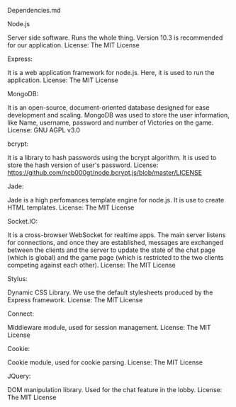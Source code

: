 Dependencies.md

Node.js

Server side software. Runs the whole thing. Version 10.3 is recommended for our application.
License: The MIT License

Express:

It is a web application framework for node.js. 
Here, it is used to run the application.
License: The MIT License 

MongoDB:

It is an open-source, document-oriented database designed for ease development and scaling.
MongoDB was used to store the user information, like Name, username, password and number of Victories on the game.
License: GNU AGPL v3.0

bcrypt:

It is a library to hash passwords using the bcrypt algorithm.
It is used to store the hash version of user's password.
License: https://github.com/ncb000gt/node.bcrypt.js/blob/master/LICENSE

Jade:

Jade is a high perfomances template engine for node.js.
It is use to create HTML templates.
License: The MIT License

Socket.IO:

It is a cross-browser WebSocket for realtime apps.
The main server listens for connections, and once they are established, messages are exchanged between the clients and the server to update the state of the chat page (which is global) and the game page (which is restricted to the two clients competing against each other).
License: The MIT License 

Stylus: 

Dynamic CSS Library. We use the default stylesheets produced by the Express framework.
License: The MIT License

Connect: 

Middleware module, used for session management.
License: The MIT License

Cookie:

Cookie module, used for cookie parsing.
License: The MIT License

JQuery:

DOM manipulation library. Used for the chat feature in the lobby.
License: The MIT License
